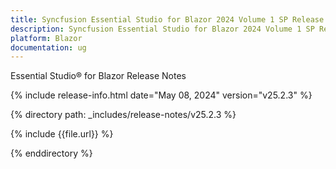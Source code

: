 ```yaml
---
title: Syncfusion Essential Studio for Blazor 2024 Volume 1 SP Release Release Notes  
description: Syncfusion Essential Studio for Blazor 2024 Volume 1 SP Release Release Notes  
platform: Blazor
documentation: ug
---
```


Essential Studio&reg; for  Blazor  Release Notes  

{% include release-info.html date="May 08, 2024"  version="v25.2.3" %}

{% directory path: _includes/release-notes/v25.2.3 %}

{% include {{file.url}} %}

{% enddirectory %}

